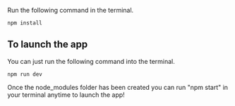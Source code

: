 Run the following command in the terminal.

`npm install`

## To launch the app
You can just run the following command into the terminal.

`npm run dev`

Once the node_modules folder has been created you can run "npm start" in your terminal anytime to launch the app!
